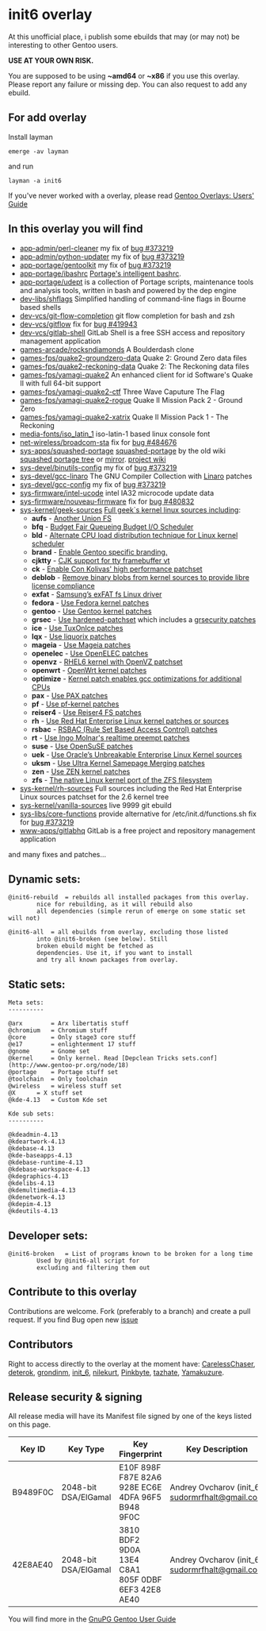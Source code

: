 init6 overlay
=============

At this unofficial place, i publish some ebuilds that may (or may not) be interesting to other Gentoo users.

**USE AT YOUR OWN RISK.**

You are supposed to be using **~amd64** or **~x86** if you use this overlay.
Please report any failure or missing dep.
You can also request to add any ebuild.

For add overlay
---------------

Install layman

    emerge -av layman

and run

    layman -a init6

If you've never worked with a overlay, please read [Gentoo Overlays: Users' Guide](http://www.gentoo.org/proj/en/overlays/userguide.xml)

In this overlay you will find
-----------------------------
 * [app-admin/perl-cleaner](https://github.com/init6/init_6/tree/master/app-admin/perl-cleaner) my fix of [bug #373219](https://bugs.gentoo.org/show_bug.cgi?id=373219)
 * [app-admin/python-updater](https://github.com/init6/init_6/tree/master/app-admin/python-updater) my fix of [bug #373219](https://bugs.gentoo.org/show_bug.cgi?id=373219)
 * [app-portage/gentoolkit](https://github.com/init6/init_6/tree/master/app-portage/gentoolkit) my fix of [bug #373219](https://bugs.gentoo.org/show_bug.cgi?id=373219)
 * [app-portage/ibashrc](https://github.com/init6/init_6/tree/master/app-portage/ibashrc) [Portage's intelligent bashrc](https://github.com/init6/ibashrc).
 * [app-portage/udept](https://github.com/init6/init_6/tree/master/app-portage/udept) is a collection of Portage scripts, maintenance tools and analysis tools, written in bash and powered by the dep engine
 * [dev-libs/shflags](https://github.com/init6/init_6/tree/master/dev-libs/shflags) Simplified handling of command-line flags in Bourne based shells
 * [dev-vcs/git-flow-completion](https://github.com/init6/init_6/tree/master/dev-vcs/git-flow-completion) git flow completion for bash and zsh
 * [dev-vcs/gitflow](https://github.com/init6/init_6/tree/master/dev-vcs/gitflow) fix for [bug #419943](https://bugs.gentoo.org/show_bug.cgi?id=419943)
 * [dev-vcs/gitlab-shell](https://github.com/init6/init_6/tree/master/dev-vcs/gitlab-shell) GitLab Shell is a free SSH access and repository management application
 * [games-arcade/rocksndiamonds](https://github.com/init6/init_6/tree/master/games-arcade/rocksndiamonds) A Boulderdash clone
 * [games-fps/quake2-groundzero-data](https://github.com/init6/init_6/tree/master/games-fps/quake2-groundzero-data) Quake 2: Ground Zero data files
 * [games-fps/quake2-reckoning-data](https://github.com/init6/init_6/tree/master/games-fps/quake2-reckoning-data) Quake 2: The Reckoning data files
 * [games-fps/yamagi-quake2](https://github.com/init6/init_6/tree/master/games-fps/yamagi-quake2) An enhanced client for id Software's Quake II with full 64-bit support
 * [games-fps/yamagi-quake2-ctf](https://github.com/init6/init_6/tree/master/games-fps/yamagi-quake2-ctf) Three Wave Caputure The Flag
 * [games-fps/yamagi-quake2-rogue](https://github.com/init6/init_6/tree/master/games-fps/yamagi-quake2-rogue) Quake II Mission Pack 2 - Ground Zero
 * [games-fps/yamagi-quake2-xatrix](https://github.com/init6/init_6/tree/master/games-fps/yamagi-quake2-xatrix) Quake II Mission Pack 1 - The Reckoning
 * [media-fonts/iso_latin_1](https://github.com/init6/init_6/tree/master/media-fonts/iso_latin_1) iso-latin-1 based linux console font
 * [net-wireless/broadcom-sta](https://github.com/init6/init_6/tree/master/net-wireless/broadcom-sta) fix for [bug #484676](https://bugs.gentoo.org/show_bug.cgi?id=484676)
 * [sys-apps/squashed-portage](https://github.com/init6/init_6/tree/master/sys-apps/squashed-portage) [squashed-portage](https://github.com/init6/squashed-portage) by the old wiki [squashed portage tree](http://web.archive.org/web/20130412155603/http://en.gentoo-wiki.com/wiki/Squashed_Portage_Tree) or [mirror](https://github.com/init6/init_6/wiki/squashed-portage-tree). [project wiki](https://github.com/init6/init_6/wiki/squashed-portage-tree)
 * [sys-devel/binutils-config](https://github.com/init6/init_6/tree/master/sys-devel/binutils-config) my fix of [bug #373219](https://bugs.gentoo.org/show_bug.cgi?id=373219)
 * [sys-devel/gcc-linaro](https://github.com/init6/init_6/tree/master/sys-devel/gcc-linaro) The GNU Compiler Collection with [Linaro](http://www.linaro.org) patches
 * [sys-devel/gcc-config](https://github.com/init6/init_6/tree/master/sys-devel/gcc-config) my fix of [bug #373219](https://bugs.gentoo.org/show_bug.cgi?id=373219)
 * [sys-firmware/intel-ucode](https://github.com/init6/init_6/tree/master/sys-firmware/intel-ucode) intel IA32 microcode update data
 * [sys-firmware/nouveau-firmware](https://github.com/init6/init_6/tree/master/sys-firmware/nouveau-firmware) fix for [bug #480832](https://bugs.gentoo.org/show_bug.cgi?id=480832)
 * [sys-kernel/geek-sources](https://github.com/init6/init_6/tree/master/sys-kernel/geek-sources) [Full geek`s kernel linux sources including](https://github.com/init6/init_6/wiki/geek-sources):
     * **aufs** - [Another Union FS](http://aufs.sourceforge.net)
     * **bfq** - [Budget Fair Queueing Budget I/O Scheduler](http://algo.ing.unimo.it/people/paolo/disk_sched/sources.php)
     * **bld** - [Alternate CPU load distribution technique for Linux kernel scheduler](http://code.google.com/p/bld)
     * **brand** - [Enable Gentoo specific branding.](https://github.com/init6/init_6/wiki/geek-sources)
     * **cjktty** - [CJK support for tty framebuffer vt](https://github.com/Gentoo-zh/linux-cjktty)
     * **ck** - [Enable Con Kolivas' high performance patchset](http://users.on.net/~ckolivas/kernel)
     * **deblob** - [Remove binary blobs from kernel sources to provide libre license compliance](http://linux-libre.fsfla.org/pub/linux-libre)
     * **exfat** - [Samsung’s exFAT fs Linux driver](http://opensource.samsung.com/reception/receptionSub.do?method=search&searchValue=exfat)
     * **fedora** - [Use Fedora kernel patches](http://pkgs.fedoraproject.org/cgit/kernel.git)
     * **gentoo** - [Use Gentoo kernel patches](http://dev.gentoo.org/~mpagano/genpatches)
     * **grsec** - [Use hardened-patchset](http://git.overlays.gentoo.org/gitweb/?p=proj/hardened-patchset.git;a=summary) which includes a [grsecurity patches](http://grsecurity.net)
     * **ice** - [Use TuxOnIce patches](https://github.com/NigelCunningham/tuxonice-kernel)
     * **lqx** - [Use liquorix patches](http://liquorix.net)
     * **mageia** - [Use Mageia patches](http://svnweb.mageia.org/packages/cauldron/kernel)
     * **openelec** - [Use OpenELEC patches](http://openelec.tv)
     * **openvz** - [RHEL6 kernel with OpenVZ patchset](http://openvz.org)
     * **openwrt** - [OpenWrt kernel patches](https://openwrt.org)
     * **optimize** - [Kernel patch enables gcc optimizations for additional CPUs](https://github.com/graysky2/kernel_gcc_patch)
     * **pax** - [Use PAX patches](http://pax.grsecurity.net)
     * **pf** - [Use pf-kernel patches](http://pf.natalenko.name)
     * **reiser4** - [Use Reiser4 FS patches](http://sourceforge.net/projects/reiser4)
     * **rh** - [Use Red Hat Enterprise Linux kernel patches or sources](http://www.redhat.com)
     * **rsbac** - [RSBAC (Rule Set Based Access Control) patches](http://www.rsbac.org)
     * **rt** - [Use Ingo Molnar's realtime preempt patches](http://www.kernel.org/pub/linux/kernel/projects/rt)
     * **suse** - [Use OpenSuSE patches](http://kernel.opensuse.org/cgit/kernel-source)
     * **uek** - [Use Oracle’s Unbreakable Enterprise Linux Kernel sources](https://linux.oracle.com/pls/apex/f?p=101:3)
     * **uksm** - [Use Ultra Kernel Samepage Merging patches](http://kerneldedup.org)
     * **zen** - [Use ZEN kernel patches](https://github.com/damentz/zen-kernel)
     * **zfs** - [The native Linux kernel port of the ZFS filesystem](http://zfsonlinux.org)
 * [sys-kernel/rh-sources](https://github.com/init6/init_6/tree/master/sys-kernel/rh-sources) Full sources including the Red Hat Enterprise Linux sources patchset for the 2.6 kernel tree
 * [sys-kernel/vanilla-sources](https://github.com/init6/init_6/blob/master/sys-kernel/vanilla-sources/vanilla-sources-9999.ebuild) live 9999 git ebuild
 * [sys-libs/core-functions](https://github.com/init6/init_6/tree/master/sys-libs/core-functions) provide alternative for /etc/init.d/functions.sh fix for [bug #373219](https://bugs.gentoo.org/show_bug.cgi?id=373219)
 * [www-apps/gitlabhq](https://github.com/init6/init_6/tree/master/www-apps/gitlabhq) GitLab is a free project and repository management application

and many fixes and patches…

Dynamic sets:
-------------

	@init6-rebuild	= rebuilds all installed packages from this overlay.
			nice for rebuilding, as it will rebuild also
			all dependencies (simple rerun of emerge on some static set will not)

	@init6-all	= all ebuilds from overlay, excluding those listed
			into @init6-broken (see below). Still
			broken ebuild might be fetched as
			dependencies. Use it, if you want to install
			and try all known packages from overlay.

Static sets:
-------------

	Meta sets:
	----------

	@arx		= Arx libertatis stuff
	@chromium	= Chromium stuff
	@core		= Only stage3 core stuff
	@e17		= enlightenment 17 stuff
	@gnome		= Gnome set
	@kernel		= Only kernel. Read [Depclean Tricks sets.conf](http://www.gentoo-pr.org/node/18)
	@portage	= Portage stuff set
	@toolchain	= Only toolchain
	@wireless	= wireless stuff set
	@X		= X stuff set
	@kde-4.13	= Custom Kde set

	Kde sub sets:
	----------

	@kdeadmin-4.13
	@kdeartwork-4.13
	@kdebase-4.13
	@kde-baseapps-4.13
	@kdebase-runtime-4.13
	@kdebase-workspace-4.13
	@kdegraphics-4.13
	@kdelibs-4.13
	@kdemultimedia-4.13
	@kdenetwork-4.13
	@kdepim-4.13
	@kdeutils-4.13

Developer sets:
---------------

	@init6-broken	= List of programs known to be broken for a long time
			Used by @init6-all script for
			excluding and filtering them out

Contribute to this overlay
--------------------------

Contributions are welcome. Fork (preferably to a branch) and create a pull request. If you find Bug open new [issue](https://github.com/init6/init_6/issues)

Contributors
--------------------------
Right to access directly to the overlay at the moment have: [CarelessChaser](https://github.com/CarelessChaser), [deterok](https://github.com/deterok), [grondinm](https://github.com/grondinm), [init_6](https://github.com/init6), [nilekurt](https://github.com/nilekurt), [Pinkbyte](https://github.com/Pinkbyte), [tazhate](https://github.com/tazhate), [Yamakuzure](https://github.com/Yamakuzure).

Release security & signing
--------------------------

All release media will have its Manifest file signed by one of the keys listed on this page.

| Key ID | Key Type | Key Fingerprint | Key Description | Created | Expires | Revoked | Notes |
| --- | --- | --- | --- | --- | --- | --- | --- |
| B9489F0C | 2048-bit DSA/ElGamal | E10F 898F F87E 82A6 928E EC6E 4DFA 96F5 B948 9F0C | Andrey Ovcharov (init_6) <sudormrfhalt@gmail.com> | 2013-08-13 | 2014-02-09 | | Revoked for changeover |
| 42E8AE40 | 2048-bit DSA/ElGamal | 3810 BDF2 9D0A 13E4 C8A1 805F 0DBF 6EF3 42E8 AE40 | Andrey Ovcharov (init_6) <sudormrfhalt@gmail.com> | 2014-02-09 | 2015-02-09 | | Key is lost |

You will find more in the [GnuPG Gentoo User Guide](http://www.gentoo.org/doc/en/gnupg-user.xml)
